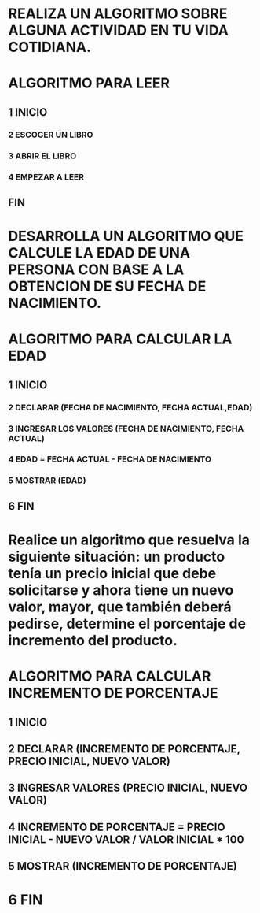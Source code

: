 # REALIZA UN ALGORITMO SOBRE ALGUNA ACTIVIDAD EN TU VIDA COTIDIANA.

# ALGORITMO PARA LEER
## 1 INICIO
### 2 ESCOGER UN LIBRO
### 3 ABRIR EL LIBRO
### 4 EMPEZAR A LEER
## FIN


# DESARROLLA UN ALGORITMO QUE CALCULE LA EDAD DE UNA PERSONA CON BASE A LA OBTENCION DE SU FECHA DE NACIMIENTO.

# ALGORITMO PARA CALCULAR LA EDAD
## 1 INICIO
### 2 DECLARAR (FECHA DE NACIMIENTO, FECHA ACTUAL,EDAD)
### 3 INGRESAR LOS VALORES (FECHA DE NACIMIENTO, FECHA ACTUAL)
### 4 EDAD = FECHA ACTUAL - FECHA DE NACIMIENTO
### 5 MOSTRAR (EDAD)
## 6 FIN


# Realice un algoritmo que resuelva la siguiente situación: un producto tenía un precio inicial que debe solicitarse y ahora tiene un nuevo valor, mayor, que también deberá pedirse, determine el porcentaje de incremento del producto. 

# ALGORITMO PARA CALCULAR INCREMENTO DE PORCENTAJE
## 1 INICIO
## 2 DECLARAR (INCREMENTO DE PORCENTAJE, PRECIO INICIAL, NUEVO VALOR)
## 3 INGRESAR VALORES (PRECIO INICIAL, NUEVO VALOR)
## 4 INCREMENTO DE PORCENTAJE = PRECIO INICIAL - NUEVO VALOR / VALOR INICIAL * 100  
## 5 MOSTRAR (INCREMENTO DE PORCENTAJE)
# 6 FIN
